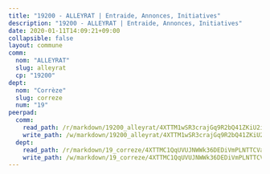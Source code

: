 ```yaml
---
title: "19200 - ALLEYRAT | Entraide, Annonces, Initiatives"
description: "19200 - ALLEYRAT | Entraide, Annonces, Initiatives"
date: 2020-01-11T14:09:21+09:00
collapsible: false
layout: commune
comm:
  nom: "ALLEYRAT"
  slug: alleyrat
  cp: "19200"
dept:
  nom: "Corrèze"
  slug: correze
  num: "19"
peerpad:
  comm:
    read_path: /r/markdown/19200_alleyrat/4XTTM1wSR3crajGq9R2bQ41ZKiU2i2pUR8dA9uqkz3sKykRrH
    write_path: /w/markdown/19200_alleyrat/4XTTM1wSR3crajGq9R2bQ41ZKiU2i2pUR8dA9uqkz3sKykRrH-K3TgTxCyo6KBDAQW72s9JkahPW757S5ejggyR2e2j7L6FgDrjYfe1ogXcxZHzSYnSAXntmQTaCZzf9W2aKmJUNvmMX2xjQfgA9AJZawg3MYg1JkT9UKgcNbpCAeEHKSfnZmBHZXP
  dept:
    read_path: /r/markdown/19_correze/4XTTMC1QqUVUJNWWk36DEDiVmPLNTTCVay5E5gwEvpSf36VsS
    write_path: /w/markdown/19_correze/4XTTMC1QqUVUJNWWk36DEDiVmPLNTTCVay5E5gwEvpSf36VsS-K3TgUzu4fqyixiBZaA5Ejd2iCC9xJnV2MqYc8L2r22c4qVWWx9VnJmMAAFTQjLmwLDBGZ9pgHdAtPGZHV6pZb6y2bhgaqXFUJ1Fp1QgihzJpszTr9ow8JcXoeYzTUZfY7Rzzn9sS
---
```


